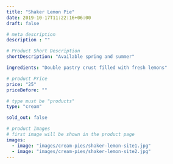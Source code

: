 ```yaml
---
title: "Shaker Lemon Pie"
date: 2019-10-17T11:22:16+06:00
draft: false

# meta description
description : ""

# Product Short Description
shortDescription: "Available spring and summer"

ingredients: "Double pastry crust filled with fresh lemons"

# product Price
price: "25"
priceBefore: ""

# type must be "products"
type: "cream"

sold_out: false

# product Images
# first image will be shown in the product page
images:
  - image: "images/cream-pies/shaker-lemon-site1.jpg"
  - image: "images/cream-pies/shaker-lemon-site2.jpg"
---
```

